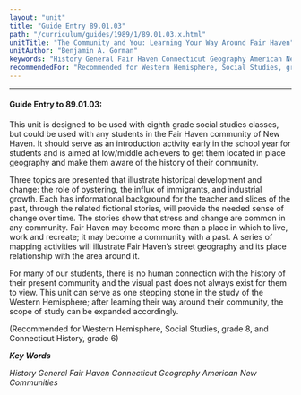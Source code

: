 ```yaml
---
layout: "unit"
title: "Guide Entry 89.01.03"
path: "/curriculum/guides/1989/1/89.01.03.x.html"
unitTitle: "The Community and You: Learning Your Way Around Fair Haven"
unitAuthor: "Benjamin A. Gorman"
keywords: "History General Fair Haven Connecticut Geography American New Communities"
recommendedFor: "Recommended for Western Hemisphere, Social Studies, grade 8, and Connecticut History, grade 6"
---
```

<body>
<hr/>
 <h4>
  Guide Entry to 89.01.03:
 </h4>
 This unit is designed to be used with eighth grade social studies classes, but could be used with any students in the Fair Haven community of New Haven. It should serve as an introduction activity early in the school year for students and is aimed at low/middle achievers to get them located in place geography and make them aware of the history of their community.
 <p>
  Three topics are presented that illustrate historical development and change: the role of oystering, the influx of immigrants, and industrial growth. Each has informational background for the teacher and slices of the past, through the related fictional stories, will provide the needed sense of change over time. The stories show that stress and change are common in any community. Fair Haven may become more than a place in which to live, work and recreate; it may become a community with a past. A series of mapping activities will illustrate Fair Haven’s street geography and its place relationship with the area around it.
 </p>
 <p>
  For many of our students, there is no human connection with the history of their present community and the visual past does not always exist for them to view. This unit can serve as one stepping stone in the study of the Western Hemisphere; after learning their way around their community, the scope of study can be expanded accordingly.
 </p>
 <p>
  (Recommended for Western Hemisphere, Social Studies, grade 8, and Connecticut History, grade 6)
 </p>
<p>
  <b>
   <i>
    Key Words
   </i>
  </b>
  <br/>
 </p>
 <p>
  <i>
   History General Fair Haven Connecticut Geography American New Communities
  </i>
 </p>

</body>